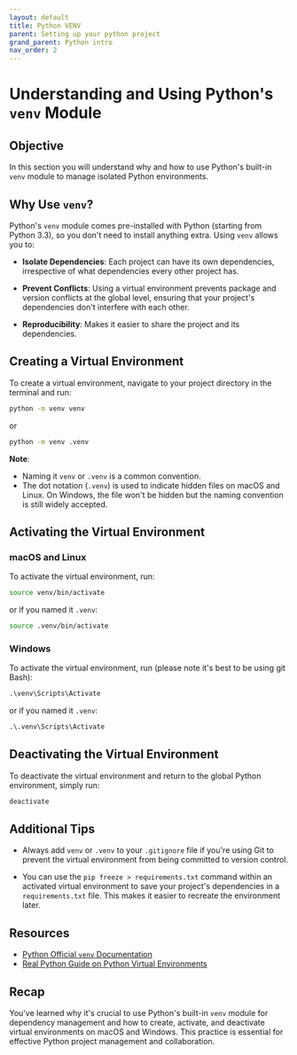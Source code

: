 ```yaml
---
layout: default
title: Python VENV
parent: Setting up your python project
grand_parent: Python intro
nav_order: 2
---
```


# Understanding and Using Python's `venv` Module

## Objective

In this section you will understand why and how to use Python's built-in `venv` module to manage isolated Python environments.

## Why Use `venv`?

Python's `venv` module comes pre-installed with Python (starting from Python 3.3), so you don't need to install anything extra. Using `venv` allows you to:

- **Isolate Dependencies**: Each project can have its own dependencies, irrespective of what dependencies every other project has.
  
- **Prevent Conflicts**: Using a virtual environment prevents package and version conflicts at the global level, ensuring that your project's dependencies don't interfere with each other.

- **Reproducibility**: Makes it easier to share the project and its dependencies.

## Creating a Virtual Environment

To create a virtual environment, navigate to your project directory in the terminal and run:

```bash
python -m venv venv
```

or

```bash
python -m venv .venv
```

**Note**:

- Naming it `venv` or `.venv` is a common convention.
- The dot notation (`.venv`) is used to indicate hidden files on macOS and Linux. On Windows, the file won't be hidden but the naming convention is still widely accepted.

## Activating the Virtual Environment

### macOS and Linux

To activate the virtual environment, run:

```bash
source venv/bin/activate
```

or if you named it `.venv`:

```bash
source .venv/bin/activate
```

### Windows

To activate the virtual environment, run (please note it's best to be using git Bash):

```cmd
.\venv\Scripts\Activate
```

or if you named it `.venv`:

```cmd
.\.venv\Scripts\Activate
```

## Deactivating the Virtual Environment

To deactivate the virtual environment and return to the global Python environment, simply run:

```bash
deactivate
```

## Additional Tips

- Always add `venv` or `.venv` to your `.gitignore` file if you're using Git to prevent the virtual environment from being committed to version control.

- You can use the `pip freeze > requirements.txt` command within an activated virtual environment to save your project's dependencies in a `requirements.txt` file. This makes it easier to recreate the environment later.

## Resources

- [Python Official `venv` Documentation](https://docs.python.org/3/library/venv.html)
- [Real Python Guide on Python Virtual Environments](https://realpython.com/python-virtual-environments-a-primer/)

## Recap

You've learned why it's crucial to use Python's built-in `venv` module for dependency management and how to create, activate, and deactivate virtual environments on macOS and Windows. This practice is essential for effective Python project management and collaboration.
